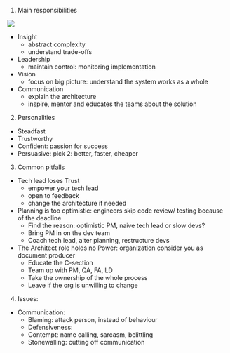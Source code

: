1. Main responsibilities

![](../images/46d45a93.png)

- Insight
    - abstract complexity
    - understand trade-offs
- Leadership
    - maintain control: monitoring implementation
- Vision
    - focus on big picture: understand the system works as a whole
- Communication
    - explain the architecture
    - inspire, mentor and educates the teams about the solution

2. Personalities
- Steadfast
- Trustworthy
- Confident: passion for success
- Persuasive: pick 2: better, faster, cheaper

3. Common pitfalls
- Tech lead loses Trust
    - empower your tech lead
    - open to feedback
    - change the architecture if needed
- Planning is too optimistic: engineers skip code review/ testing because of the deadline
    - Find the reason: optimistic PM, naive tech lead or slow devs?
    - Bring PM in on the dev team
    - Coach tech lead, alter planning, restructure devs
- The Architect role holds no Power: organization consider you as document producer
    - Educate the C-section
    - Team up with PM, QA, FA, LD
    - Take the ownership of the whole process
    - Leave if the org is unwilling to change

4. Issues:
- Communication:
    - Blaming: attack person, instead of behaviour
    - Defensiveness: 
    - Contempt: name calling, sarcasm, belittling
    - Stonewalling: cutting off communication
